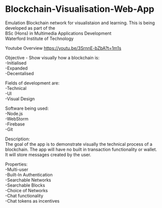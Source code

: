 # Blockchain-Visualisation-Web-App
Emulation Blockchain network for visualistaion and learning.
This is being developed as part of the  
BSc (Hons) in Multimedia Applications Development  
Waterford Institute of Technology

Youtube Overview
https://youtu.be/3SrnnE-bZbA?t=1m1s

Objective - Show visually how a blockchain is:  
-Initialised  
-Expanded  
-Decentalised  

Fields of development are:  
-Technical  
-UI  
-Visual Design  

Software being used:  
-Node.js  
-WebStorm  
-Firebase  
-Git  

Description:  
The goal of the app is to demonstrate visually the technical process of a blockchain. The app will have no built in transaction functionality or wallet. It will store messages created by the user. 

Properties:  
-Multi-user  
-Built-In Authentication  
-Searchable Networks  
-Searchable Blocks  
-Choice of Networks  
-Chat functionality  
-Chat tokens as incentives  
